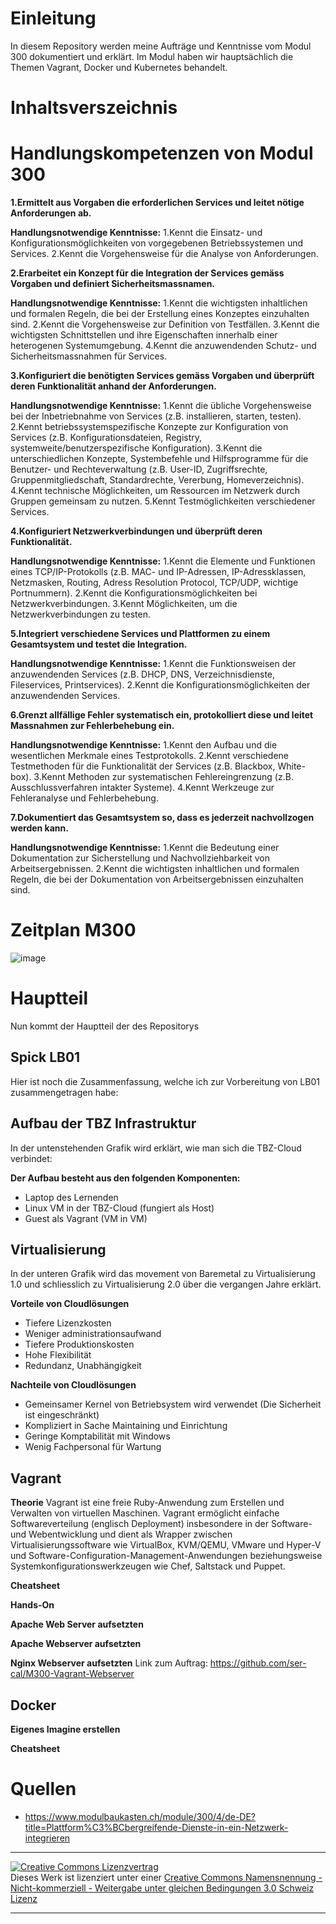 # Einleitung
In diesem Repository werden meine Aufträge und Kenntnisse vom Modul 300 dokumentiert und erklärt. Im Modul haben wir hauptsächlich die Themen Vagrant, Docker und Kubernetes behandelt.

# Inhaltsverszeichnis

# Handlungskompetenzen von Modul 300
**1.Ermittelt aus Vorgaben die erforderlichen Services und leitet nötige Anforderungen ab.**

**Handlungsnotwendige Kenntnisse:**
1.Kennt die Einsatz- und Konfigurationsmöglichkeiten von vorgegebenen Betriebssystemen und Services.
2.Kennt die Vorgehensweise für die Analyse von Anforderungen.

**2.Erarbeitet ein Konzept für die Integration der Services gemäss Vorgaben und definiert Sicherheitsmassnamen.**

**Handlungsnotwendige Kenntnisse:**
1.Kennt die wichtigsten inhaltlichen und formalen Regeln, die bei der Erstellung eines Konzeptes einzuhalten sind.
2.Kennt die Vorgehensweise zur Definition von Testfällen.
3.Kennt die wichtigsten Schnittstellen und ihre Eigenschaften innerhalb einer heterogenen Systemumgebung.
4.Kennt die anzuwendenden Schutz- und Sicherheitsmassnahmen für Services.

**3.Konfiguriert die benötigten Services gemäss Vorgaben und überprüft deren Funktionalität anhand der Anforderungen.**

**Handlungsnotwendige Kenntnisse:**
1.Kennt die übliche Vorgehensweise bei der Inbetriebnahme von Services (z.B. installieren, starten, testen).
2.Kennt betriebssystemspezifische Konzepte zur Konfiguration von Services (z.B. Konfigurationsdateien, Registry, systemweite/benutzerspezifische Konfiguration).
3.Kennt die unterschiedlichen Konzepte, Systembefehle und Hilfsprogramme für die Benutzer- und Rechteverwaltung (z.B. User-ID, Zugriffsrechte, Gruppenmitgliedschaft, Standardrechte, Vererbung, Homeverzeichnis).
4.Kennt technische Möglichkeiten, um Ressourcen im Netzwerk durch Gruppen gemeinsam zu nutzen.
5.Kennt Testmöglichkeiten verschiedener Services.

**4.Konfiguriert Netzwerkverbindungen und überprüft deren Funktionalität.**

**Handlungsnotwendige Kenntnisse:**
1.Kennt die Elemente und Funktionen eines TCP/IP-Protokolls (z.B. MAC- und IP-Adressen, IP-Adressklassen, Netzmasken, Routing, Adress Resolution Protocol, TCP/UDP, wichtige Portnummern).
2.Kennt die Konfigurationsmöglichkeiten bei Netzwerkverbindungen.
3.Kennt Möglichkeiten, um die Netzwerkverbindungen zu testen.

**5.Integriert verschiedene Services und Plattformen zu einem Gesamtsystem und testet die Integration.**

**Handlungsnotwendige Kenntnisse:**
1.Kennt die Funktionsweisen der anzuwendenden Services (z.B. DHCP, DNS, Verzeichnisdienste, Fileservices, Printservices).
2.Kennt die Konfigurationsmöglichkeiten der anzuwendenden Services.

**6.Grenzt allfällige Fehler systematisch ein, protokolliert diese und leitet Massnahmen zur Fehlerbehebung ein.**

**Handlungsnotwendige Kenntnisse:**
1.Kennt den Aufbau und die wesentlichen Merkmale eines Testprotokolls.
2.Kennt verschiedene Testmethoden für die Funktionalität der Services (z.B. Blackbox, White-box).
3.Kennt Methoden zur systematischen Fehlereingrenzung (z.B. Ausschlussverfahren intakter Systeme).
4.Kennt Werkzeuge zur Fehleranalyse und Fehlerbehebung.

**7.Dokumentiert das Gesamtsystem so, dass es jederzeit nachvollzogen werden kann.**

**Handlungsnotwendige Kenntnisse:**
1.Kennt die Bedeutung einer Dokumentation zur Sicherstellung und Nachvollziehbarkeit von Arbeitsergebnissen.
2.Kennt die wichtigsten inhaltlichen und formalen Regeln, die bei der Dokumentation von Arbeitsergebnissen einzuhalten sind.

# Zeitplan M300
![image](https://user-images.githubusercontent.com/105722466/176194961-a8cc1e85-a7cc-4176-ba11-271ca542b1a1.png)


# Hauptteil
Nun kommt der Hauptteil der des Repositorys

## Spick LB01
Hier ist noch die Zusammenfassung, welche ich zur Vorbereitung von LB01 zusammengetragen habe:

## Aufbau der TBZ Infrastruktur
In der untenstehenden Grafik wird erklärt, wie man sich die TBZ-Cloud verbindet:

**Der Aufbau besteht aus den folgenden Komponenten:**
-	Laptop des Lernenden
-	Linux VM in der TBZ-Cloud (fungiert als Host)
-	Guest als Vagrant (VM in VM)

## Virtualisierung
In der unteren Grafik wird das movement von Baremetal zu Virtualisierung 1.0 und schliesslich zu Virtualisierung 2.0 über die vergangen Jahre erklärt.

**Vorteile von Cloudlösungen**
- Tiefere Lizenzkosten
- Weniger administrationsaufwand
- Tiefere Produktionskosten
- Hohe Flexibilität
- Redundanz, Unabhängigkeit

**Nachteile von Cloudlösungen**
- Gemeinsamer Kernel von Betriebsystem wird verwendet (Die Sicherheit ist eingeschränkt)
- Kompliziert in Sache Maintaining und Einrichtung
- Geringe Komptabilität mit Windows
- Wenig Fachpersonal für Wartung

## Vagrant
**Theorie**
Vagrant ist eine freie Ruby-Anwendung zum Erstellen und Verwalten von virtuellen Maschinen. Vagrant ermöglicht einfache Softwareverteilung (englisch Deployment) insbesondere in der Software- und Webentwicklung und dient als Wrapper zwischen Virtualisierungssoftware wie VirtualBox, KVM/QEMU, VMware und Hyper-V und Software-Configuration-Management-Anwendungen beziehungsweise Systemkonfigurationswerkzeugen wie Chef, Saltstack und Puppet.

**Cheatsheet**

**Hands-On**

**Apache Web Server aufsetzten**

**Apache Webserver aufsetzten**

**Nginx Webserver aufsetzten**
Link zum Auftrag: https://github.com/ser-cal/M300-Vagrant-Webserver

## Docker
**Eigenes Imagine erstellen**

**Cheatsheet**

# Quellen
- https://www.modulbaukasten.ch/module/300/4/de-DE?title=Plattform%C3%BCbergreifende-Dienste-in-ein-Netzwerk-integrieren

- - -
<a rel="license" href="http://creativecommons.org/licenses/by-nc-sa/3.0/ch/"><img alt="Creative Commons Lizenzvertrag" style="border-width:0" src="https://i.creativecommons.org/l/by-nc-sa/3.0/ch/88x31.png" /></a><br />Dieses Werk ist lizenziert unter einer <a rel="license" href="http://creativecommons.org/licenses/by-nc-sa/3.0/ch/">Creative Commons Namensnennung - Nicht-kommerziell - Weitergabe unter gleichen Bedingungen 3.0 Schweiz Lizenz</a>

- - -
